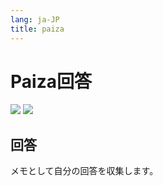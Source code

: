 ```yaml
---
lang: ja-JP
title: paiza
---
```


# Paiza回答

![](https://img.shields.io/badge/-Typescript-9ca3af.svg?logo=typescript&style=popout-square)  ![](https://img.shields.io/badge/-Javascript-9ca3af.svg?logo=javascript&style=popout-square)



## 回答

メモとして自分の回答を収集します。
